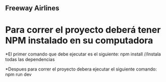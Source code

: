 ## Freeway Airlines

# Para correr el proyecto deberá tener NPM instalado en su computadora

*El primer comando que debe ejecutar es el siguiente:
    npm install     //Instala todas las dependencias

*Despues para correr el proyecto debera ejecutar el siguiente comando:
    npm run dev